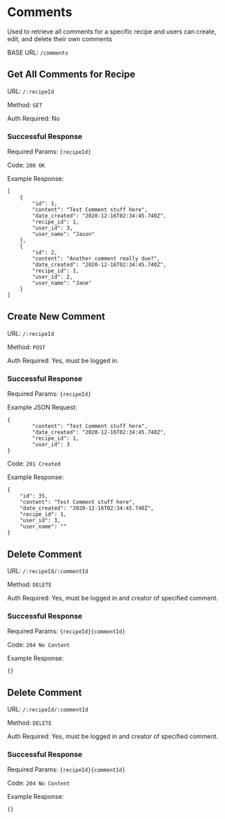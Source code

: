 # Comments

Used to retrieve all comments for a specific recipe and users can create, edit, and delete their own comments

BASE URL: `/comments`

## Get All Comments for Recipe

URL: `/:recipeId`

Method: `GET`

Auth Required: No

### Successful Response

Required Params: `{recipeId}`

Code: `200 OK`

Example Response: 
```
[
    {
        "id": 1,
        "content": "Test Comment stuff here",
        "date_created": "2020-12-16T02:34:45.740Z",
        "recipe_id": 1,
        "user_id": 3,
        "user_name": "Jason"
    },
    {
        "id": 2,
        "content": "Another comment really due?",
        "date_created": "2020-12-16T02:34:45.740Z",
        "recipe_id": 1,
        "user_id": 2,
        "user_name": "Jane"
    }
]
```

## Create New Comment

URL: `/:recipeId`

Method: `POST`

Auth Required: Yes, must be logged in.

### Successful Response

Required Params: `{recipeId}`

Example JSON Request:
```
{
        "content": "Test Comment stuff here",
        "date_created": "2020-12-16T02:34:45.740Z",
        "recipe_id": 1,
        "user_id": 3
}
```

Code: `201 Created`

Example Response:
```
{
    "id": 35,
    "content": "Test Comment stuff here",
    "date_created": "2020-12-16T02:34:45.740Z",
    "recipe_id": 1,
    "user_id": 3,
    "user_name": ""
}
```

## Delete Comment

URL: `/:recipeId/:commentId`

Method: `DELETE`

Auth Required: Yes, must be logged in and creator of specified comment.

### Successful Response

Required Params: `{recipeId}{commentId}`

Code: `204 No Content`

Example Response:
```
{}
```

## Delete Comment

URL: `/:recipeId/:commentId`

Method: `DELETE`

Auth Required: Yes, must be logged in and creator of specified comment.

### Successful Response

Required Params: `{recipeId}{commentId}`

Code: `204 No Content`

Example Response:
```
{}
```